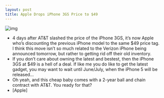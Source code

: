 ```yaml
---
layout: post
title: Apple Drops iPhone 3GS Price to $49
---
```

![img](http://media.idownloadblog.com/wp-content/uploads/2011/01/iPhone-3GS-49.png)
* 4 days after AT&T slashed the price of the iPhone 3GS, it’s now Apple who’s discounting the previous iPhone model to the same $49 price tag. I think this move isn’t so much related to the Verizon iPhone being announced tomorrow, but rather to getting rid off their old inventory.
* If you don’t care about owning the latest and bestest, then the iPhone 3GS at $49 is a hell of a deal. If like me you do like to get the latest gadget, you may want to wait until June/July, when the iPhone 5 will be released… 
* Oh yeah, and this cheap baby comes with a 2-year ball and chain contract with AT&T. You ready for that?
* [Apple]

